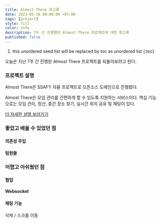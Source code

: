 ```yaml
---
title: Almost There 회고록
date: 2023-05-18 00:00:00 +07:00
tags: [project]
style: fill
color: info
description: 7주 간 진행됐던 Almost There 프로젝트에 대한 회고록
published: false
---
```


1. this unordered seed list will be replaced by toc as unordered list
{:toc}

오늘은 지난 7주 간 진행된 Almost There 프로젝트를 되돌아보려고 한다.

### 프로젝트 설명
Almost There은 SSAFY 자율 프로젝트로 오픈소스 도메인으로 진행됐다.

Almost There은 모임 관리를 간편하게 할 수 있도록 지원하는 서비스이다.
핵심 기능으로는 모임 관리, 정산, 중간 장소 찾기, 실시간 위치 공유 및 채팅이 있다.

[더 자세한 설명 보러가기](https://jeeyoun-s.github.io/projects/5-almost-there)

### 좋았고 배울 수 있었던 점

#### 의존성 주입


#### 팀원들

### 어렵고 아쉬웠던 점

#### 협업
#### Websocket
#### 채팅 기능
삭제 / 스크롤 이동